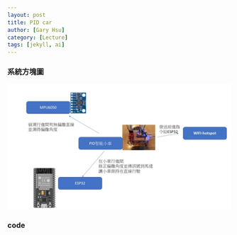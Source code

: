 ```yaml
---
layout: post
title: PID car
author: [Gary Hsu]
category: [Lecture]
tags: [jekyll, ai]
---
```


### 系統方塊圖
![](https://github.com/GaryHSU16/MCU-course/blob/main/images/PID.jpg?raw=true)


### code



